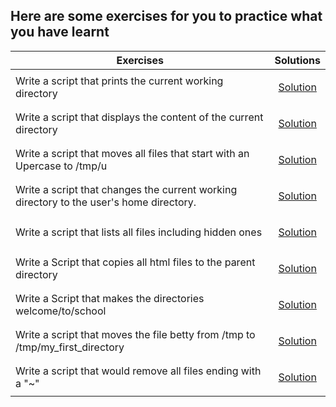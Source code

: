 ## Here are some exercises for you to practice what you have learnt
|    Exercises                                                      | Solutions |
| -------------                                                     |:-------------:|
| Write a script that prints the current working directory          | <a href="../0x00-shell_basics/0-current_working_directory"><p>Solution</p></a>     |
| Write a script that displays the content of the current directory |<a href="../0x00-shell_basics/1-listit"><p>Solution</p></a>     |
| Write a script that moves all files that start with an Upercase to /tmp/u    |<a href="../0x00-shell_basics/100-lets_move"><p>Solution</p></a>     |
| Write a script that changes the current working directory to the user's home directory.|<a href="../0x00-shell_basics/2-bring_me_home"><p>Solution</p></a>     |
| Write a script that lists all files including hidden ones | <a href="../0x00-shell_basics/4-listmorefiles"><p>Solution</p></a>     |
| Write a Script that copies all html files to  the parent directory |<a href="../0x00-shell_basics/14-copy_html"><p>Solution</p></a>     |
| Write a Script that makes the directories welcome/to/school  |<a href="../0x00-shell_basics/102-tree"><p>Solution</p></a>     |
| Write a script that moves the file betty from /tmp to /tmp/my_first_directory |<a href="../0x00-shell_basics/7-movethatfile"><p>Solution</p></a>     |
| Write a script that would remove all files ending with a "~"|<a href="../0x00-shell_basics/101-clean_emacs"><p>Solution</p></a>     |
